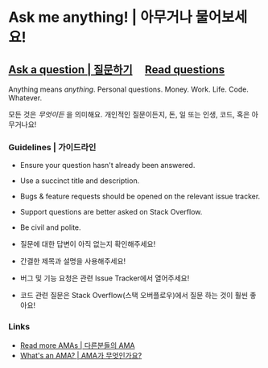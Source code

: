 # Ask me anything! | 아무거나 물어보세요!


## [Ask a question | 질문하기](../../issues/new) &nbsp;&nbsp;&nbsp; [Read questions](../../issues?utf8=%E2%9C%93&q=is%3Aissue%20is%3Aclosed%20sort%3Aupdated-desc%20-label%3Ahidden)

Anything means *anything*. Personal questions. Money. Work. Life. Code. Whatever.

모든 것은 *무엇이든* 을 의미해요. 개인적인 질문이든지, 돈, 일 또는 인생, 코드, 혹은 아무거나요!

### Guidelines | 가이드라인

- Ensure your question hasn't already been answered.
- Use a succinct title and description.
- Bugs & feature requests should be opened on the relevant issue tracker.
- Support questions are better asked on Stack Overflow.
- Be civil and polite.



- 질문에 대한 답변이 아직 없는지 확인해주세요!
- 간결한 제목과 설명을 사용해주세요!
- 버그 및 기능 요청은 관련 Issue Tracker에서 열어주세요!
- 코드 관련 질문은 Stack Overflow(스택 오버플로우)에서 질문 하는 것이 훨씬 좋아요!

### Links

- [Read more AMAs | 다른분들의 AMA ](https://github.com/sindresorhus/amas)
- [What's an AMA? | AMA가 무엇인가요? ](https://en.wikipedia.org/wiki//r/IAmA)
